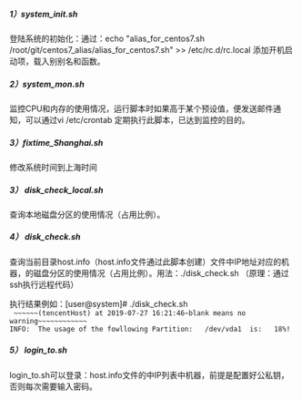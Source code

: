 ##### 1）system_init.sh 
登陆系统的初始化：通过：echo "alias_for_centos7.sh /root/git/centos7_alias/alias_for_centos7.sh" >> /etc/rc.d/rc.local 添加开机启动项，载入别别名和函数。
#####  2）system_mon.sh 
监控CPU和内存的使用情况，运行脚本时如果高于某个预设值，便发送邮件通知，可以通过vi /etc/crontab 定期执行此脚本，已达到监控的目的。
##### 3）fixtime_Shanghai.sh
修改系统时间到上海时间
##### 3） disk_check_local.sh
查询本地磁盘分区的使用情况（占用比例）。
##### 4） disk_check.sh
查询当前目录host.info（host.info文件通过此脚本创建）文件中IP地址对应的机器，的磁盘分区的使用情况（占用比例）。用法：./disk_check.sh （原理：通过ssh执行远程代码）

执行结果例如：[user@system]# ./disk_check.sh   
` ~~~~~~(tencentHost) at 2019-07-27 16:21:46~blank means no warning~~~~~~~~~~~~`   
 `INFO:  The usage of the fowllowing Partition:   /dev/vda1  is:   18%! `

##### 5） login_to.sh
login_to.sh可以登录：host.info文件的中IP列表中机器，前提是配置好公私钥，否则每次需要输入密码。
